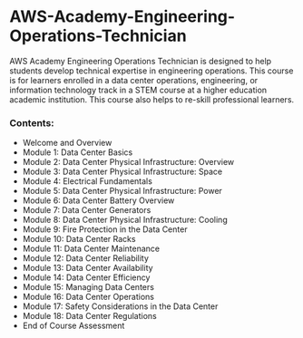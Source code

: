 # AWS-Academy-Engineering-Operations-Technician
AWS Academy Engineering Operations Technician is designed to help students develop technical expertise in engineering operations. This course is for learners enrolled in a data center operations, engineering, or information technology track in a STEM course at a higher education academic institution. This course also helps to re-skill professional learners.

### Contents:

- Welcome and Overview
- Module 1: Data Center Basics
- Module 2: Data Center Physical Infrastructure: Overview
- Module 3: Data Center Physical Infrastructure: Space
- Module 4: Electrical Fundamentals
- Module 5: Data Center Physical Infrastructure: Power
- Module 6: Data Center Battery Overview
- Module 7: Data Center Generators
- Module 8: Data Center Physical Infrastructure: Cooling
- Module 9: Fire Protection in the Data Center
- Module 10: Data Center Racks
- Module 11: Data Center Maintenance
- Module 12: Data Center Reliability
- Module 13: Data Center Availability
- Module 14: Data Center Efficiency
- Module 15: Managing Data Centers
- Module 16: Data Center Operations
- Module 17: Safety Considerations in the Data Center
- Module 18: Data Center Regulations
- End of Course Assessment